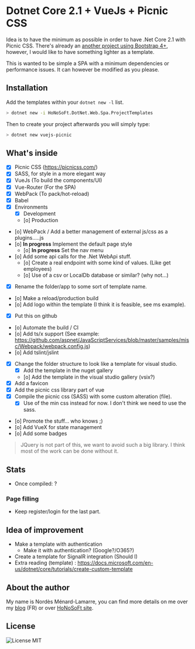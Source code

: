 # Dotnet Core 2.1 + VueJs + Picnic CSS
Idea is to have the minimum as possible in order to have .Net Core 2.1 with Picnic CSS. There's already an [another project using Bootstrap 4+](https://github.com/MarkPieszak/aspnetcore-Vue-starter), however, I would like to have something lighter as a template.

This is wanted to be simple a SPA with a minimum dependencies or performance issues. It can however be modified as you please.

## Installation
Add the templates within your `dotnet new -l` list.

```bash
> dotnet new -i HoNoSoFt.DotNet.Web.Spa.ProjectTemplates
```

Then to create your project afterwards you will simply type:

```bash
> dotnet new vuejs-picnic
```

## What's inside
- [x] Picnic CSS (https://picnicss.com/)
- [x] SASS, for style in a more elegant way
- [x] VueJs (To build the components/UI)
- [x] Vue-Router (For the SPA)
- [x] WebPack (To pack/hot-reload)
- [x] Babel
- [x] Environments
  - [x] Development
  - [o] Production
- [o] WebPack / Add a better management of external js/css as a plugins.....js
- [o] **In progress** Implement the default page style
  - [o] **In progress** Set the nav menu
- [o] Add some api calls for the .Net WebApi stuff.
  - [o] Create a real endpoint with some kind of values. (Like get employees)
  - [o] Use of a csv or LocalDb database or similar? (why not...)
- [x] Rename the folder/app to some sort of template name.
- [o] Make a reload/production build
- [o] Add logo within the template (I think it is feasible, see ms example).
- [x] Put this on github
- [o] Automate the build / CI
- [o] Add ts/x support (See example: https://github.com/aspnet/JavaScriptServices/blob/master/samples/misc/Webpack/webpack.config.js)
- [o] Add tslint/jslint
- [x] Change the folder structure to look like a template for visual studio.
  - [x] Add the template in the nuget gallery
  - [o] Add the template in the visual studio gallery (vsix?)
- [X] Add a favicon
- [X] Add the picnic css library part of vue
- [X] Compile the picnic css (SASS) with some custom alteration (file).
  - [X] Use of the min css instead for now. I don't think we need to use the sass.
- [o] Promote the stuff... who knows ;)
- [o] Add VueX for state management
- [o] Add some badges

> JQuery is not part of this, we want to avoid such a big library. I think most of the work can be done without it.

## Stats
- Once compiled: ?

### Page filling
- Keep register/login for the last part.

## Idea of improvement
- Make a template with authentication
  - Make it with authentication? (Google?/O365?)
- Create a template for SignalR integration (Should I)
- Extra reading (template) : https://docs.microsoft.com/en-us/dotnet/core/tutorials/create-custom-template

## About the author
My name is Nordès Ménard-Lamarre, you can find more details on me over my [blog](https://blog.honosoft.com) (FR) or over [HoNoSoFt site](https://www.honosoft.com).

## License
![License MIT](https://img.shields.io/github/license/Nordes/HoNoSoFt.DotNet.Web.Spa.ProjectTemplates.svg)